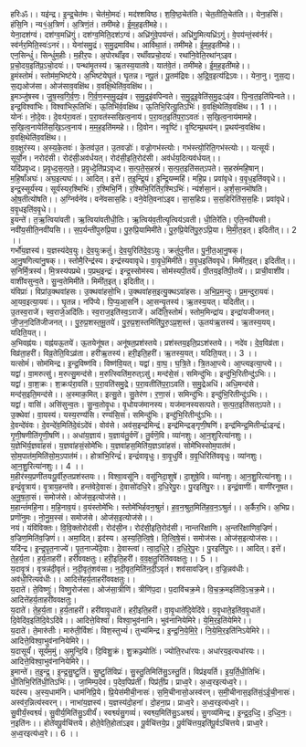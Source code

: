 

  
हरिःॐ।। यइ॑न्द्र। इ॒न्द्र॒चेत॑मः। चेत॑मो॒मदः॑। मद॑श्शविष्ठ। श॒वि॒ष्ठ॒चेत॑ति। चेत॒तीति॒चेत॑ति।। येना॒हंसि॑। हंसि॒नि। न्य१॒॑अ॒त्रिणं॑। अ॒त्रिणं॒तं। तमी॑महे। ई॒म॒ह॒इती॑महे।।  
येना॒दश॑ग्वं। दश॑ग्व॒मध्रि॑गुं। दश॑ग्व॒मिति॒दश॑ऽग्वं। अध्रि॑गुंवे॒पय॑न्तं। अध्रि॑गु॒मित्यध्रि॑ऽगुं। वे॒पय॑न्तं॒स्व॑र्नरं। स्व॑र्नर॒मिति॒स्वः॑ऽनरं।। येना॑समु॒द्रं। स॒मु॒द्रमावि॑थ। आवि॑था॒तं। तमी॑महे। ई॒म॒ह॒इती॑महे।।  
एन॒सिन्धुं॑। सिन्धुं॑म॒हीः। म॒हीर॒पः। अ॒पोरथाँ॑इव। रथाँ॑वप्रचो॒दयः॑। रथा॑नि॒वेति॒रथा॑न्ऽइव। प्र॒चो॒दय॒इति॑प्र॒ऽचो॒दयः॑।। पन्था॑मृ॒तस्य॑। ऋ॒तस्य॒यात॑वे। यात॑वे॒तं। तमी॑महे। ई॒म॒ह॒इती॑महे।।  
इ॒मंस्तोमं॑। स्तोम॑म॒भिष्ट॑ये। अ॒भिष्ट॑येघृ॒तं। घृ॒तन्न। नपू॒तं। पू॒तम॑द्रिवः। अ॒द्रि॒व॒इत्य॑द्रिऽवः।। येना॒नु। नुस॒द्य। स॒द्यओज॑सा। ओज॑साव॒वक्षि॑थ। व॒वक्षि॒थेति॑व॒वक्षि॑थ।।  
इ॒मञ्जु॑षस्व। जु॒ष॒स्व॒गि॒र्व॒णः॒। गि॒र्व॒ण॒स्स॒मु॒द्रइ॑व। स॒मु॒द्र॒इ॑वपिन्वते। स॒मु॒द्र॒इ॒वेति॑स॒मु॒द्रःऽइ॑व। पि॒न्व॒त॒इति॑पिन्वते।। इन्द्र॒विश्वा॑भिः। विश्वा॑भिरू॒तिभिः॑। ऊ॒तिभि॑र्व॒वक्षि॑थ। ऊ॒तिभि॒रित्यू॒तिऽभिः॑। व॒वक्षि॒थेति॑व॒वक्षि॑थ।। 1 ।।  
योनः॑। नो॒दे॒वः। दे॒वःप॑रा॒वतः॑। प॒रा॒वत॑स्सखित्व॒नाय॑। प॒रा॒वत॒इति॑प॒रा॒ऽवतः॑। स॒खि॒त्व॒नाय॑मामहे। स॒खि॒त्व॒नायेति॑स॒खि॒ऽत्व॒नाय॑। म॒म॒ह॒इति॑ममहे।। दि॒वोन। नवृ॒ष्टिं। वृ॒ष्टिम्प्र॒थय॑न्। प्र॒थय॑न्व॒वक्षि॑थ। व॒वक्षि॒थेति॑व॒वक्षि॑थ।।  
व॒व॒क्षुर॑स्य। अ॒स्य॒के॒तवः॑। के॒तव॑उ॒त। उ॒तवज्रोः॑। वज्रो॒गभ॑स्त्योः। गभ॑स्त्यो॒रिति॒गभ॑स्त्योः।। यत्सूर्यः॑। सूर्यो॒न। नरोद॑सी। रोद॑सी॒अव॑र्धयत्। रोद॑सी॒इति॒रोद॑सी। अव॑र्धय॒दित्यव॑र्धयत्।।  
यदि॑प्रवृध्द। प्र॒वृ॒ध्द॒स॒त्प॒ते॒। प्र॒वृ॒ध्दे॒ति॑प्रऽवृध्द। स॒त्प॒ते॒स॒हस्रं॑। स॒त्प॒त॒इति॑सत्ऽपते। स॒हस्रं॑महि॒षान्। म॒हि॒षाँअघः॑। अघ॒इत्यघः॑।। आदित्। इत्ते॑। त॒इ॒न्द्रि॒यं। इ॒न्द्रि॒यम्महि॑। महि॒प्र। प्रवा॑वृधे। व॒वृ॒ध॒इति॑ववृधे।।  
इन्द्र॒स्सूर्य॑स्य। सूर्य॑स्यर॒श्मिभिः॑। र॒श्मिभि॒र्नि। र॒श्मिभि॒रिति॑र॒श्मिऽभिः॑। न्य॑र्शसा॒नं। अ॒र्श॒सा॒नमो॑षति। ओ॒ष॒तीत्यो॑षति।। अ॒ग्निर्वने॑व। वने॑वसास॒हिः। वने॒वेति॒वना॑ऽइव। सा॒स॒हिःप्र। स॒स॒हिरिति॑स॒स॒हिः। प्रवा॑वृधे। व॒वृ॒धइति॑व॒वृ॒धे।।  
इ॒यन्ते॑। त॒ऋ॒त्विया॑वती। ऋ॒त्विया॑वतीधी॒तिः। ऋ॒त्विय॑व॒तीत्यृ॒त्विय॑ऽवती। धी॒तिरे॑ति। ए॒ति॒नवी॑यसी। नवी॑य॒सीति॒नवी॑यसि।। स॒प॒र्यन्ती॑पुरुप्रि॒या। पु॒रु॒प्रि॒यामिमी॑ते। पु॒रु॒प्रि॒येति॑पु॒रु॒ऽप्रि॒या। मि॒मी॒त॒इत्। इदितीत्।। 2 ।।  
गर्भो॑य॒ज्ञस्य॑। य॒ज्ञस्य॑देव॒युः। दे॒व॒युःक्रतुं॑। दे॒व॒युरिति॑दे॒व॒ऽयुः। क्रतुं॑पुनीत। पु॒नी॒त॒आ॒नु॒षक्। आ॒नु॒षगित्या॑नु॒षक्।। स्तोमै॒रिन्द्र॑स्य। इन्द्र॑स्यवावृधे। वा॒वृ॒धे॒मिमी॑ते। व॒वृ॒ध॒इति॑ववृधे। मिमी॑त॒इत्। इदितीत्।।  
स॒निर्मि॒त्रस्य॑। मि॒त्रस्य॑पप्रथे। प॒प्रथ॒इन्द्रः॑। इन्द्र॒स्सोम॑स्य। सोम॑स्यपी॒तये॑। पी॒तय॒इति॑पी॒तये॑।। प्राची॒वाशी॑व। वाशी॑वसुन्व॒ते। सु॒न्व॒तेमिमी॑ते। मिमी॑त॒इत्। इदितीत्।।  
यंविप्राः॑। विप्रा॑उ॒क्थवा॑हसः। उ॒क्थवा॑हसो॒भि। उ॒क्थवा॑हस॒इत्यु॒क्थऽवा॑हसः। अ॒भि॒प्र॒म॒न्दुः। प्र॒म॒न्दुरा॒यवः॑। आ॒यव॒इत्या॒यवः॑।। घृ॒तन्न। नपि॑प्ये। पि॒प्य॒आ॒सनि॑। आ॒सन्यृ॒तस्य॑। ऋ॒तस्य॒यत्। यदितीत्।।  
उ॒तस्व॒राजे॑। स्व॒राजे॒अदि॑तिः। स्व॒राज॒इति॑स्व॒ऽराजे॑। अदि॑ति॒स्तोमं॑। स्तोम॒मिन्द्रा॑य। इन्द्रा॑यजीजनत्। जी॒ज॒न॒दिति॑जीजनत्।। पु॒रु॒प्र॒शस्त॒मू॒तये॑। पु॒रु॒प्र॒श॒स्तमिति॑पु॒रु॒ऽप्र॒श॒स्तं। ऊ॒तय॑ऋ॒तस्य॑। ऋ॒तस्य॒यय्। यदिति॒यत्।।  
अ॒भिवह्न॑यः। वह्न॑यऊ॒तये॑। ऊ॒तयेनू॑षत। अनू॑षत॒प्रश॑स्तये। प्रश॑स्तय॒इति॒प्रऽश॑स्तये।। नदे॑व। दे॒व॒विव्र॑ता। विव्र॑ता॒हरी॑। विव्र॒तेति॒विऽव्र॑ता। हरी॑ऋ॒तस्य॑। हरी॒इति॒हरी॑। ऋ॒तस्य॒यत्। यदिति॒यत्।। 3 ।।  
यत्सोमं॑। सोम॑मिन्द्र। इ॒न्द्र॒विष्ण॑वि। विष्ण॑वि॒यत्। यद्वा॑। वा॒घ॒। घ॒त्रि॒ते। त्रि॒तआ॒प्त्ये। आ॒प्त्यइत्या॒प्त्ये।। यद्वा॑। वा॒मरुत्सु॑। म॒रुत्सु॒मन्द॑से। म॒रुत्स्विति॑म॒रुत्ऽसु॑। मन्द॑से॒सं। समिन्दु॑भिः। इन्दु॑भि॒रितीन्दु॑ऽभिः।।  
यद्वा॑। वा॒श॒क्रः। श॒क्रःप॑रा॒वति॑। प॒रा॒वति॑समु॒द्रे। प॒रा॒वतीति॑प॒रा॒ऽवति॑। स॒मु॒द्रेअधि॑। अधि॒मन्द॑से। मन्द॑स॒इति॒मन्द॑से।। अ॒स्माक॒मित्। इत्सु॒ते। सु॒तेर॑ण। र॒णा॒सं। समिन्दु॑भिः। इन्दु॑भि॒रितीन्दु॑ऽभिः।।  
यद्वा॑। वासि॑। असि॑सुन्व॒तः। सु॒न्व॒तोवृ॒धः। वृ॒धोयज॑मानस्य। यज॑मानस्यसत्पते। स॒त्प॒त॒इति॑सत्ऽपते।। उ॒क्थेवा॑। वा॒यस्य॑। यस्य॒रण्य॑सि। रण्य॑सि॒सं। समिन्दु॑भिः। इन्दु॑भि॒रितीन्दु॑ऽभिः।।  
दे॒वन्दे॑वंवः। दे॒वन्दे॑व॒मिति॑दे॒वंऽदे॑वं। वोव॑से। अव॑स॒इन्द्र॑मिन्द्रं। इन्द्र॑मिन्द्रङ्गृणी॒षणि॑। इन्द्र॑मिन्द्र॒मितीन्द्रं॑ऽइन्द्रं। गृ॒णी॒षणीति॑गृ॒णी॒षणि॑।। अधा॑य॒ज्ञाय॑। य॒ज्ञाय॑तु॒र्वणॆ॑। तु॒र्वणॆ॒वि। व्या॑नशुः। आ॒न॒शुरित्या॑नशुः।।  
य॒ज्ञेभि॑र्य॒ज्ञवा॑हसं। य॒ज्ञवा॑हसं॒सोमे॑भिः। य॒ज्ञवा॑हस॒मिति॑य॒ज्ञऽवा॑हसं। सोमे॑भिस्सोम॒पात॑मं। सो॒म॒पात॑म॒मिति॑सो॒म॒ऽपात॑मं।। होत्रा॑भि॒रिन्द्रं॑। इन्द्रं॑वावृधुः। वा॒वृ॒धुर्वि। व॒वृ॒धिरिति॑ववृधुः। व्या॑नशुः। आ॒न॒शु॒रित्या॑नशुः।। 4 ।।  
म॒हीर॑स्य॒प्रणी॑तयःपू॒र्वीरु॒तप्रश॑स्तयः।। विश्वा॒वसू॑नि। वसू॑निदा॒शुषे॑। दा॒शुषे॒वि। व्या॑नशुः। आ॒न॒शु॒रित्या॑नशुः।।  
इन्द्रं॑वृ॒त्राय॑। वृ॒त्राय॒हन्त॑वे। हन्त॑वेदे॒वासः॑। दे॒वासो॑दधि॒रे। द॒धि॒रेपु॒रः। पु॒रइति॑पु॒रः।। इन्द्रं॒वाणीः॑। वाणी॑रनूषत। अ॒नू॒ष॒ता॒सं। समोज॑से। ओज॑स॒इत्योज॑से।।  
म॒हान्तं॑महि॒ना। म॒हि॒नाव॒यं। व॒यंस्तोमे॑भिः। स्तोमे॑भिर्हवन॒श्रुतं॑। ह॒व॒न॒श्रुत॒मिति॑ह॒व॒न॒ऽश्रुतं॑।। अ॒र्कैर॒भि। अ॒भिप्र। प्रणॊ॑नुमः। नो॒नु॒म॒स्सं। समोज॑से। ओज॑स॒इत्योज॑से।।  
नयं। यंवि॑विक्तः। वि॒वि॒क्तोरोद॑सी। रोद॑सी॒न। रोद॑सी॒इति॒रोद॑सी। नान्तरि॑क्षाणि। अ॒न्तरि॑क्षाणिव॒ज्रिणं॑। व॒ज्रिण॒मिति॑व॒ज्रिणं॑।। अमा॒दित्। इद॑स्य। अ॒स्य॒ति॒त्वि॒षे॒। ति॒त्वि॒षे॒सं। समोज॑सः। ओज॑स॒इत्योज॑सः।।  
यदि॑न्द्र। इ॒न्द्र॒पृ॒त॒नाज्ये॑। पृ॒त॒नाज्ये॑दे॒वाः। दे॒वास्त्वा॑। त्वा॒द॒धि॒रे॒। द॒धि॒रे॒पु॒रः। पु॒रइति॑पु॒रः।। आदित्। इत्ते॑। ते॒ह॒र्य॒ता। ह॒र्य॒ताहरी॑। हरी॑ववक्षतुः। हरी॒इति॒हरी॑। व॒व॒क्ष॒तु॒रिति॑ववक्षतुः।। 5 ।।  
य॒दावृ॒त्रं। वृ॒त्रन्न॑दी॒वृतं॑। न॒दी॒वृतं॒शव॑सा। न॒दी॒वृत॒मिति॑न॒दी॒ऽवृतं॑। शव॑सावज्रिन्। व॒ज्रि॒न्नव॑धीः। अव॑धी॒रित्यव॑धीः।। आदित्ते॑हर्य॒ताहरी॑ववक्षतुः।।  
य॒दाते॑। ते॒विष्णुः॑। विष्णु॒रोज॑सा। ओज॑सा॒त्रीणि॑। त्रीणि॑प॒दा। प॒दावि॑चक्र॒मे। वि॒च॒क्र॒मइति॑वि॒ऽच॒क्र॒मे।। आदित्ते॑हर्य॒ताहरी॑ववक्षतुः।  
य॒दाते॑। ते॒ह॒र्य॒ता। ह॒र्य॒ताहरी॑। हरी॑वावृ॒धाते॑। हरी॒इति॒हरी॑। वा॒वृ॒धाते॑दि॒वेदि॑वे। व॒वृ॒धाते॒इति॑व॒वृ॒धाते॑। दि॒वेदि॑व॒इति॑दि॒वेऽदि॑वे।। आदित्ते॒विश्वा॑। विश्वा॒भुव॑नानि। भुव॑नानियेमिरे। ये॒मि॒र॒इति॑येमिरे।।  
य॒दाते॑। ते॒मारु॑तीः। मारु॑ती॒र्विशः॑। विश॒स्तुभ्यं॑। तुभ्य॑मिन्द्र। इ॒न्द्र॒नि॒ये॒मि॒रे॒। नि॒ये॒मि॒र॒इति॑निऽयेमिरे।। आदित्ते॒विश्वा॒भुव॑नानियेमिरे।।  
य॒दासूर्यं॑। सूर्य॑म॒मुं। अ॒मुन्दि॒वि। दि॒विशु॒क्रं। शु॒क्रञ्ज्योतिः॑। ज्योति॒रधा॑रयः। अधा॑रय॒इत्यधा॑रयः।। आदित्ते॒विश्वा॒भुव॑नानियेमिरे।।  
इ॒मान्ते॑। त॒इ॒न्द्र॒। इ॒न्द्र॒सु॒ष्टु॒तिं। सु॒ष्टु॒तिंविप्रः॑। सु॒स्तु॒तिमिति॑सु॒ऽस्तु॒तिं। विप्र॑इयर्ति। इ॒य॒र्ति॒धी॒तिभिः॑। धी॒तिभि॒रिति॑धी॒तिऽभिः॑।। जा॒मिम्प॒देव॑। प॒देव॒पिप्र॑तीं। पिप्र॑तीं॒प्र। प्राध्व॒रे। अ॒ध्व॒रइत्य॑ध्व॒रे।।  
यद॑स्य। अ॒स्य॒धाम॑नि। धाम॑निप्रि॒ये। प्रि॒येस॑मीची॒नासः॑। स॒मि॒चीनासो॒अस्व॑रन्। स॒मी॒चीनास॒इति॑सं॒ऽई॒ची॒नासः॑। अस्व॑र॒न्नित्य॑स्वरन्।। नाभा॑य॒ज्ञस्य॑। य॒ज्ञस्य॑दो॒हना॑। दो॒हना॒प्र। प्राध्व॒रे। अ॒ध्व॒रइत्य॑ध्व॒रे।।  
सु॒वीर्यं॒स्वश्व्यं॑। सु॒वीर्य॒मिति॑सु॒ऽवीर्यं॑। स्वश्व्यं॑सु॒गव्यं॑। स्वश्व्य॒मिति॑सु॒ऽअश्व्यं॑। सु॒गव्य॑मिन्द्र। इ॒न्द्र॒द॒ध्दि॒। द॒ध्दि॒नः॒। न॒इति॑नः।। होते॑वपू॒र्वचि॑त्तये। होते॒वेति॒होता॑ऽइव। पू॒र्वचि॑त्तये॒प्र। पू॒र्वचि॑त्तय॒इति॑पू॒र्वऽचि॑त्तये। प्राध्व॒रे। अ॒ध्व॒रइत्य॑ध्व॒रे।। 6 ।।  
